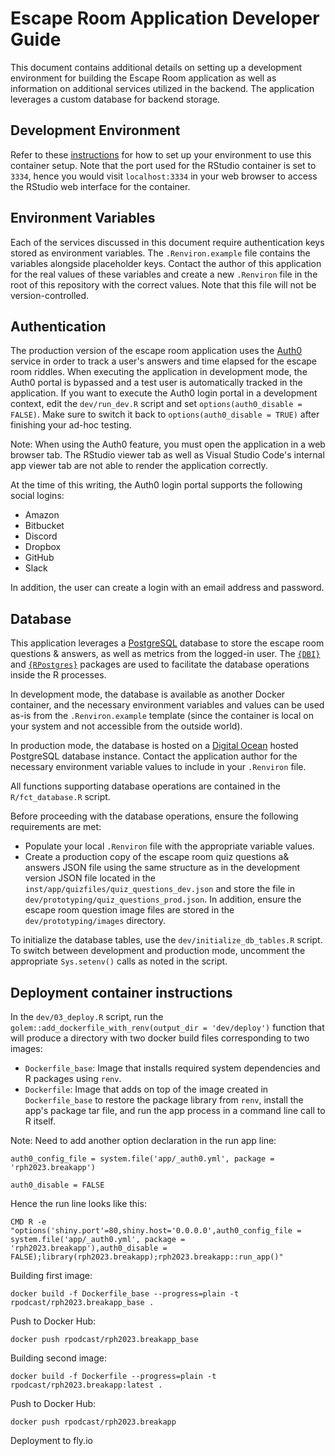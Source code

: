 # Escape Room Application Developer Guide

This document contains additional details on setting up a development environment for building the Escape Room application as well as information on additional services utilized in the backend. The application leverages a custom database for backend storage.

## Development Environment

Refer to these [instructions](https://github.com/rpodcast/r_dev_projects/blob/main/.devcontainer/README.md) for how to set up your environment to use this container setup. Note that the port used for the RStudio container is set to `3334`, hence you would visit `localhost:3334` in your web browser to access the RStudio web interface for the container. 

## Environment Variables

Each of the services discussed in this document require authentication keys stored as environment variables. The `.Renviron.example` file contains the variables alongside placeholder keys. Contact the author of this application for the real values of these variables and create a new `.Renviron` file in the root of this repository with the correct values. Note that this file will not be version-controlled. 

## Authentication

The production version of the escape room application uses the [Auth0](https://auth0.com/) service in order to track a user's answers and time elapsed for the escape room riddles. When executing the application in development mode, the Auth0 portal is bypassed and a test user is automatically tracked in the application. If you want to execute the Auth0 login portal in a development context, edit the `dev/run_dev.R` script and set `options(auth0_disable = FALSE)`. Make sure to switch it back to `options(auth0_disable = TRUE)` after finishing your ad-hoc testing.

Note: When using the Auth0 feature, you must open the application in a web browser tab. The RStudio viewer tab as well as Visual Studio Code's internal app viewer tab are not able to render the application correctly. 

At the time of this writing, the Auth0 login portal supports the following social logins:

* Amazon
* Bitbucket
* Discord
* Dropbox
* GitHub
* Slack

In addition, the user can create a login with an email address and password. 

## Database

This application leverages a [PostgreSQL](https://www.postgresql.org/) database to store the escape room questions & answers, as well as metrics from the logged-in user. The [`{DBI}`](https://www.r-dbi.org/) and [`{RPostgres}`](https://rpostgres.r-dbi.org/) packages are used to facilitate the database operations inside the R processes. 

In development mode, the database is available as another Docker container, and the necessary environment variables and values can be used as-is from the `.Renviron.example` template (since the container is local on your system and not accessible from the outside world).

In production mode, the database is hosted on a [Digital Ocean]() hosted PostgreSQL database instance. Contact the application author for the necessary environment variable values to include in your `.Renviron` file.

All functions supporting database operations are contained in the `R/fct_database.R` script.

Before proceeding with the database operations, ensure the following requirements are met:

* Populate your local `.Renviron` file with the appropriate variable values.
* Create a production copy of the escape room quiz questions a& answers JSON file using the same structure as in the development version JSON file located in the `inst/app/quizfiles/quiz_questions_dev.json` and store the file in `dev/prototyping/quiz_questions_prod.json`. In addition, ensure the escape room question image files are stored in the `dev/prototyping/images` directory.

To initialize the database tables, use the `dev/initialize_db_tables.R` script. To switch between development and production mode, uncomment the appropriate `Sys.setenv()` calls as noted in the script.

## Deployment container instructions

In the `dev/03_deploy.R` script, run the `golem::add_dockerfile_with_renv(output_dir = 'dev/deploy')` function that will produce a directory with two docker build files corresponding to two images:

* `Dockerfile_base`: Image that installs required system dependencies and R packages using `renv`.
* `Dockerfile`: Image that adds on top of the image created in `Dockerfile_base` to restore the package library from `renv`, install the app's package tar file, and run the app process in a command line call to R itself.

Note: Need to add another option declaration in the run app line: 

```
auth0_config_file = system.file('app/_auth0.yml', package = 'rph2023.breakapp')

auth0_disable = FALSE
```

Hence the run line looks like this:

```
CMD R -e "options('shiny.port'=80,shiny.host='0.0.0.0',auth0_config_file = system.file('app/_auth0.yml', package = 'rph2023.breakapp'),auth0_disable = FALSE);library(rph2023.breakapp);rph2023.breakapp::run_app()"
```

Building first image:

```
docker build -f Dockerfile_base --progress=plain -t rpodcast/rph2023.breakapp_base .
```

Push to Docker Hub:

```
docker push rpodcast/rph2023.breakapp_base
```

Building second image:

```
docker build -f Dockerfile --progress=plain -t rpodcast/rph2023.breakapp:latest .
```

Push to Docker Hub:

```
docker push rpodcast/rph2023.breakapp
```

Deployment to fly.io


